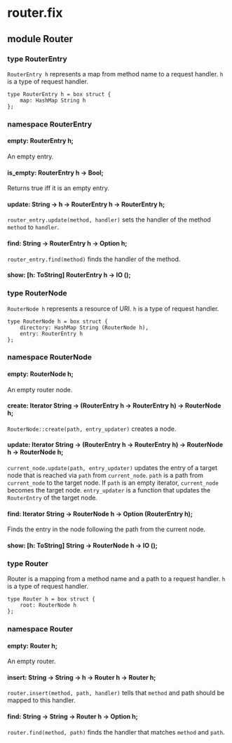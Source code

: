 # router.fix

## module Router

### type RouterEntry

`RouterEntry h` represents a map from method name to a request handler.
`h` is a type of request handler.

```
type RouterEntry h = box struct {
    map: HashMap String h
};
```
### namespace RouterEntry

#### empty: RouterEntry h;

An empty entry.

#### is_empty: RouterEntry h -> Bool;

Returns true iff it is an empty entry.

#### update: String -> h -> RouterEntry h -> RouterEntry h;

`router_entry.update(method, handler)` sets the handler of the method `method` to `handler`.

#### find: String -> RouterEntry h -> Option h;

`router_entry.find(method)` finds the handler of the method.

#### show: [h: ToString] RouterEntry h -> IO ();

### type RouterNode

`RouterNode h` represents a resource of URI.
`h` is a type of request handler.

```
type RouterNode h = box struct {
    directory: HashMap String (RouterNode h),
    entry: RouterEntry h
};
```
### namespace RouterNode

#### empty: RouterNode h;

An empty router node.

#### create: Iterator String -> (RouterEntry h -> RouterEntry h) -> RouterNode h;

`RouterNode::create(path, entry_updater)` creates a node.

#### update: Iterator String -> (RouterEntry h -> RouterEntry h) -> RouterNode h -> RouterNode h;

`current_node.update(path, entry_updater)` updates the entry of a target node that is reached via `path` from `current_node`.
`path` is a path from `current_node` to the target node. If `path` is an empty iterator, `current_node` becomes the target node.
`entry_updater` is a function that updates the `RouterEntry` of the target node.

#### find: Iterator String -> RouterNode h -> Option (RouterEntry h);

Finds the entry in the node following the path from the current node.

#### show: [h: ToString] String -> RouterNode h -> IO ();

### type Router

Router is a mapping from a method name and a path to a request handler.
`h` is a type of request handler.

```
type Router h = box struct {
    root: RouterNode h
};
```
### namespace Router

#### empty: Router h;

An empty router.

#### insert: String -> String -> h -> Router h -> Router h;

`router.insert(method, path, handler)` tells that `method` and  path
should be mapped to this handler.

#### find: String -> String -> Router h -> Option h;

`router.find(method, path)` finds the handler that matches `method` and `path`.

